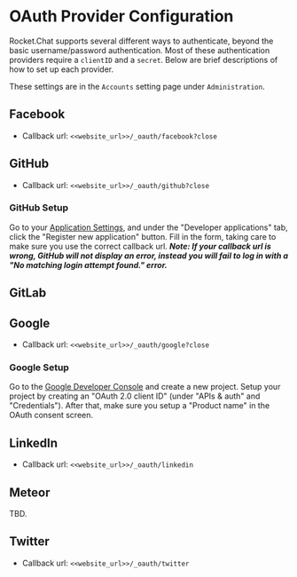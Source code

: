 # OAuth Provider Configuration

Rocket.Chat supports several different ways to authenticate, beyond the basic username/password authentication. Most of these authentication providers require a `clientID` and a `secret`. Below are brief descriptions of how to set up each provider.

These settings are in the `Accounts` setting page under `Administration`.

## Facebook

- Callback url: `<<website_url>>/_oauth/facebook?close`

## GitHub

- Callback url: `<<website_url>>/_oauth/github?close`

### GitHub Setup

Go to your [Application Settings](https://github.com/settings/applications), and under the "Developer applications" tab, click the "Register new application" button. Fill in the form, taking care to make sure you use the correct callback url. _**Note: If your callback url is wrong, GitHub will not display an error, instead you will fail to log in with a "No matching login attempt found." error.**_

## GitLab

## Google

- Callback url: `<<website_url>>/_oauth/google?close`

### Google Setup

Go to the [Google Developer Console](https://console.developers.google.com) and create a new project. Setup your project by creating an "OAuth 2.0 client ID" (under "APIs & auth" and "Credentials"). After that, make sure you setup a "Product name" in the OAuth consent screen.

## LinkedIn

- Callback url: `<<website_url>>/_oauth/linkedin`

## Meteor

TBD.

## Twitter

- Callback url: `<<website_url>>/_oauth/twitter`

